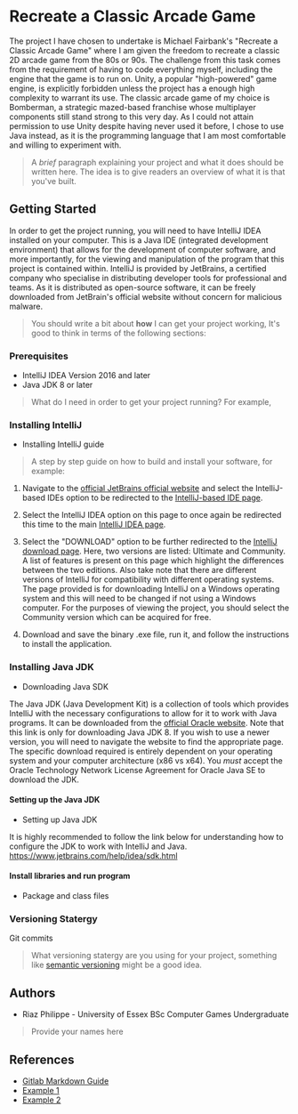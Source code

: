 # Recreate a Classic Arcade Game
The project I have chosen to undertake is Michael Fairbank's "Recreate a Classic Arcade Game" where I am given the freedom to recreate a classic 2D arcade game from the 80s or 90s. The challenge from this task comes from the requirement of having to code everything myself, including the engine that the game is to run on. Unity, a popular "high-powered" game engine, is explicitly forbidden unless the project has a enough high complexity to warrant its use. The classic arcade game of my choice is Bomberman, a strategic mazed-based franchise whose multiplayer components still stand strong to this very day. As I could not attain permission to use Unity despite having never used it before, I chose to use Java instead, as it is the programming language that I am most comfortable and willing to experiment with.

>A *brief* paragraph explaining your project and what it does should be written here. The idea is to give readers an overview of what it is that you've built.

## Getting Started
In order to get the project running, you will need to have IntelliJ IDEA installed on your computer. This is a Java IDE (integrated development environment) that allows for the development of computer software, and more importantly, for the viewing and manipulation of the program that this project is contained within. IntelliJ is provided by JetBrains, a certified company who specialise in distributing developer tools for professional and teams. As it is distributed as open-source software, it can be freely downloaded from JetBrain's official website without concern for malicious malware.

>You should write a bit about **how** I can get your project working, It's good to think in terms of the following sections:

### Prerequisites
* IntelliJ IDEA Version 2016 and later
* Java JDK 8 or later

>What do I need in order to get your project running? For example,

### Installing IntelliJ
* Installing IntelliJ guide
>A step by step guide on how to build and install your software, for example:

1. Navigate to the [official JetBrains official website](https://www.jetbrains.com/) and select the IntelliJ-based IDEs option to be redirected to the [IntelliJ-based IDE page](https://www.jetbrains.com/products.html#type=ide).

2. Select the IntelliJ IDEA option on this page to once again be redirected this time to the main [IntelliJ IDEA page](https://www.jetbrains.com/idea/).

3. Select the "DOWNLOAD" option to be further redirected to the [IntelliJ download page](https://www.jetbrains.com/idea/download/#section=windows). Here, two versions are listed: Ultimate and Community. A list of features is present on this page which highlight the differences between the two editions. Also take note that there are different versions of IntelliJ for compatibility with different operating systems. The page provided is for downloading IntelliJ on a Windows operating system and this will need to be changed if not using a Windows computer. For the purposes of viewing the project, you should select the Community version which can be acquired for free.

4. Download and save the binary .exe file, run it, and follow the instructions to install the application.

### Installing Java JDK
* Downloading Java SDK

The Java JDK (Java Development Kit) is a collection of tools which provides IntelliJ with the necessary configurations to allow for it to work with Java programs. It can be downloaded from the [official Oracle website](https://www.oracle.com/technetwork/java/javase/downloads/jdk8-downloads-2133151.html). Note that this link is only for downloading Java JDK 8. If you wish to use a newer version, you will need to navigate the website to find the appropriate page. The specific download required is entirely dependent on your operating system and your computer architecture (x86 vs x64). You *must* accept the Oracle Technology Network License Agreement for Oracle Java SE to download the JDK.

#### Setting up the Java JDK
* Setting up Java JDK

It is highly recommended to follow the link below for understanding how to configure the JDK to work with IntelliJ and Java.
https://www.jetbrains.com/help/idea/sdk.html


#### Install libraries and run program

* Package and class files



### Versioning Statergy
Git commits
>What versioning statergy are you using for your project, something like [semantic versioning](https://semver.org/) might be a good idea.


## Authors
* Riaz Philippe - University of Essex BSc Computer Games Undergraduate

>Provide your names here

## References
* [Gitlab Markdown Guide](https://docs.gitlab.com/ee/user/markdown.html)
* [Example 1](https://github.com/erasmus-without-paper/ewp-specs-sec-intro/tree/v2.0.2)
* [Example 2](https://github.com/erasmus-without-paper/ewp-specs-architecture/tree/v1.10.0)
